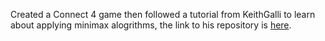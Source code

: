 Created a Connect 4 game then followed a tutorial from KeithGalli to learn about applying minimax alogrithms, the link to his repository is [here]((https://github.com/KeithGalli/Connect4-Python)).
